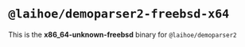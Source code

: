 # `@laihoe/demoparser2-freebsd-x64`

This is the **x86_64-unknown-freebsd** binary for `@laihoe/demoparser2`
